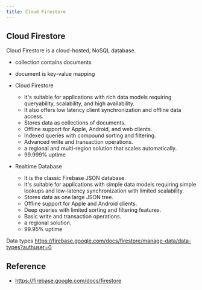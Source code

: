 ```yaml
---
title: Cloud Firestore
---
```


## Cloud Firestore
Cloud Firestore is a cloud-hosted, NoSQL database.


- collection contains documents
- document is key-value mapping

- Cloud Firestore
    - It's suitable for applications with rich data models requiring queryability, scalability, and high availability.
    - It also offers low latency client synchronization and offline data access.
    - Stores data as collections of documents.
    - Offline support for Apple, Android, and web clients.
    - Indexed queries with compound sorting and filtering.
    - Advanced write and transaction operations.
    - a regional and multi-region solution that scales automatically.
    - 99.999% uptime
- Realtime Database
    - It is the classic Firebase JSON database.
    - It's suitable for applications with simple data models requiring simple lookups and low-latency synchronization with limited scalability.
    - Stores data as one large JSON tree.
    - Offline support for Apple and Android clients.
    - Deep queries with limited sorting and filtering features.
    - Basic write and transaction operations.
    - a regional solution.
    - 99.95% uptime


Data types
https://firebase.google.com/docs/firestore/manage-data/data-types?authuser=0




## Reference
- https://firebase.google.com/docs/firestore

